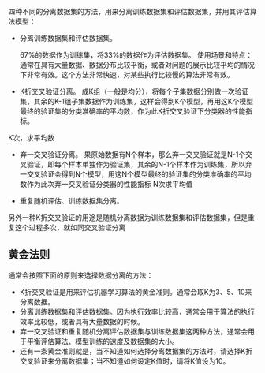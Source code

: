 四种不同的分离数据集的方法，用来分离训练数据集和评估数据集，并用其评估算法模型：
- 分离训练数据集和评估数据集。

    67%的数据作为训练集，将33%的数据作为评估数据集。
使用场景和特点：通常在具有大量数据、数据分布比较平衡，或者对问题的展示比较平均的情况下非常有效。这个方法非常快速，对某些执行比较慢的算法非常有效。

- K折交叉验证分离。
成K组（一般是均分），将每个子集数据分别做一次验证集，其余的K-1组子集数据作为训练集，这样会得到K个模型，再用这K个模型最终的验证集的分类准确率的平均数，作为此K折交叉验证下分类器的性能指标。

K次，求平均数

- 弃一交叉验证分离。
果原始数据有N个样本，那么弃一交叉验证就是N-1个交叉验证，即每个样本单独作为验证集，其余的N-1个样本作为训练集，所以弃一交叉验证会得到N个模型，用这N个模型最终的验证集的分类准确率的平均数作为此次弃一交叉验证分类器的性能指标
N次求平均值

- 重复随机评估、训练数据集分离。

另外一种K折交叉验证的用途是随机分离数据为训练数据集和评估数据集，但是重复这个过程多次，就如同交叉验证分离

## 黄金法则
通常会按照下面的原则来选择数据分离的方法：
- K折交叉验证是用来评估机器学习算法的黄金准则。通常会取K为3、5、10来分离数据。
- 分离训练数据集和评估数据集。因为执行效率比较高，通常会用于算法的执行效率比较低，或者具有大量数据的时候。
- 弃一交叉验证和重复随机分离评估数据集与训练数据集这两种方法，通常会用于平衡评估算法、模型训练的速度及数据集的大小。
- 还有一条黄金准则就是，当不知道如何选择分离数据集的方法时，请选择K折交叉验证来分离数据集；当不知道如何设定K值时，请将K值设为10。
